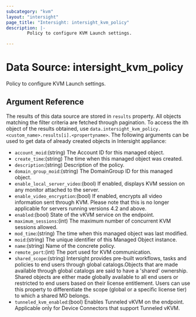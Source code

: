 ```yaml
---
subcategory: "kvm"
layout: "intersight"
page_title: "Intersight: intersight_kvm_policy"
description: |-
        Policy to configure KVM Launch settings.

---
```


# Data Source: intersight_kvm_policy
Policy to configure KVM Launch settings.
## Argument Reference
The results of this data source are stored in `results` property.
All objects matching the filter criteria are fetched through pagination.
To access the ith object of the results obtained, use `data.intersight_kvm_policy.<custom_name>.results[i].<propertyname>`.
The following arguments can be used to get data of already created objects in Intersight appliance:
* `account_moid`:(string) The Account ID for this managed object. 
* `create_time`:(string) The time when this managed object was created. 
* `description`:(string) Description of the policy. 
* `domain_group_moid`:(string) The DomainGroup ID for this managed object. 
* `enable_local_server_video`:(bool) If enabled, displays KVM session on any monitor attached to the server. 
* `enable_video_encryption`:(bool) If enabled, encrypts all video information sent through KVM. Please note that this is no longer applicable for servers running versions 4.2 and above. 
* `enabled`:(bool) State of the vKVM service on the endpoint. 
* `maximum_sessions`:(int) The maximum number of concurrent KVM sessions allowed. 
* `mod_time`:(string) The time when this managed object was last modified. 
* `moid`:(string) The unique identifier of this Managed Object instance. 
* `name`:(string) Name of the concrete policy. 
* `remote_port`:(int) The port used for KVM communication. 
* `shared_scope`:(string) Intersight provides pre-built workflows, tasks and policies to end users through global catalogs.Objects that are made available through global catalogs are said to have a 'shared' ownership. Shared objects are either made globally available to all end users or restricted to end users based on their license entitlement. Users can use this property to differentiate the scope (global or a specific license tier) to which a shared MO belongs. 
* `tunneled_kvm_enabled`:(bool) Enables Tunneled vKVM on the endpoint. Applicable only for Device Connectors that support Tunneled vKVM. 
 
